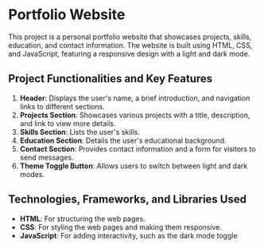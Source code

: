 # Portfolio Website

This project is a personal portfolio website that showcases projects, skills, education, and contact information. The website is built using HTML, CSS, and JavaScript, featuring a responsive design with a light and dark mode.

## Project Functionalities and Key Features

1. **Header**: Displays the user's name, a brief introduction, and navigation links to different sections.
2. **Projects Section**: Showcases various projects with a title, description, and link to view more details.
3. **Skills Section**: Lists the user's skills.
4. **Education Section**: Details the user's educational background.
5. **Contact Section**: Provides contact information and a form for visitors to send messages.
6. **Theme Toggle Button**: Allows users to switch between light and dark modes.

## Technologies, Frameworks, and Libraries Used

- **HTML**: For structuring the web pages.
- **CSS**: For styling the web pages and making them responsive.
- **JavaScript**: For adding interactivity, such as the dark mode toggle   
